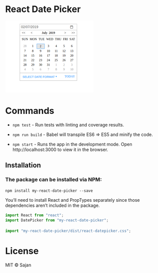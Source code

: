 # React Date Picker

![Date picker](./public/datePicker.png "React date picker")

# Commands
- `npm test` - Run tests with linting and coverage results.

- `npm run build` - Babel will transpile ES6 => ES5 and minify the code.
- `npm start` - Runs the app in the development mode.
Open http://localhost:3000 to view it in the browser.


## Installation

### The package can be installed via NPM:

```
npm install my-react-date-picker --save

```

You’ll need to install React and PropTypes separately since those dependencies aren’t included in the package.


```js
import React from "react";
import DatePicker from "my-react-date-picker";

import "my-react-date-picker/dist/react-datepicker.css";

```
# License

MIT © Sajan